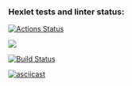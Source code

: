 ### Hexlet tests and linter status:
[![Actions Status](https://github.com/asidowner/java-project-lvl1/workflows/hexlet-check/badge.svg)](https://github.com/asidowner/java-project-lvl1/actions)

<a href="https://codeclimate.com/github/asidowner/java-project-lvl1/maintainability"><img src="https://api.codeclimate.com/v1/badges/53e14bef08b6c32fb525/maintainability" /></a>

[![Build Status](https://github.com/asidowner/java-project-lvl1/workflows/build-project/badge.svg)](https://github.com/asidowner/java-project-lvl1/actions)

[![asciicast](https://asciinema.org/a/JZcZwnAtX5XPqAOqDQCmzqmTE.svg)](https://asciinema.org/a/JZcZwnAtX5XPqAOqDQCmzqmTE)
